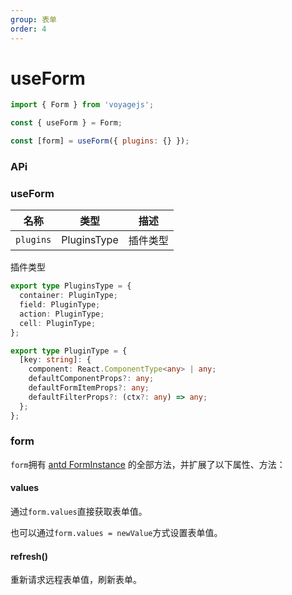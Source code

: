 ```yaml
---
group: 表单
order: 4
---
```


# useForm

```jsx | pure
import { Form } from 'voyagejs';

const { useForm } = Form;

const [form] = useForm({ plugins: {} });
```

### APi

### useForm

| 名称      | 类型        | 描述     |
| --------- | ----------- | -------- |
| `plugins` | PluginsType | 插件类型 |

插件类型

```typescript
export type PluginsType = {
  container: PluginType;
  field: PluginType;
  action: PluginType;
  cell: PluginType;
};

export type PluginType = {
  [key: string]: {
    component: React.ComponentType<any> | any;
    defaultComponentProps?: any;
    defaultFormItemProps?: any;
    defaultFilterProps?: (ctx?: any) => any;
  };
};
```

### form

`form`拥有 [antd FormInstance](https://4x.ant.design/components/form-cn/#FormInstance) 的全部方法，并扩展了以下属性、方法：

#### values

通过`form.values`直接获取表单值。

也可以通过`form.values = newValue`方式设置表单值。

#### refresh()

重新请求远程表单值，刷新表单。
